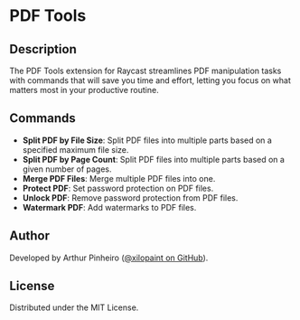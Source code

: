 # PDF Tools

## Description

The PDF Tools extension for Raycast streamlines PDF manipulation tasks with commands that will save you time and effort, letting you focus on what matters most in your productive routine.

## Commands

- **Split PDF by File Size**: Split PDF files into multiple parts based on a specified maximum file size.
- **Split PDF by Page Count**: Split PDF files into multiple parts based on a given number of pages.
- **Merge PDF Files**: Merge multiple PDF files into one.
- **Protect PDF**: Set password protection on PDF files.
- **Unlock PDF**: Remove password protection from PDF files.
- **Watermark PDF**: Add watermarks to PDF files.

## Author

Developed by Arthur Pinheiro ([@xilopaint on GitHub](https://github.com/xilopaint)).

## License

Distributed under the MIT License.
